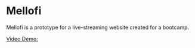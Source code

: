 # Mellofi
Mellofi is a prototype for a live-streaming website created for a bootcamp.

[Video Demo:]([url](https://drive.google.com/file/d/1LtMV_VM-t2fbXmR3opgrFV1yKfrA2yFk/view?usp=sharing))
